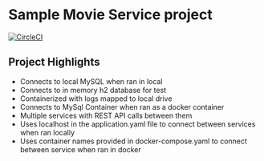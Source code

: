 # Sample Movie Service project
[![CircleCI](https://circleci.com/gh/Brihaspathee/customer-management/tree/master.svg?style=svg)](https://circleci.com/gh/Brihaspathee/customer-management/tree/master)

## Project Highlights
* Connects to local MySQL when ran in local
* Connects to in memory h2 database for test
* Containerized with logs mapped to local drive
* Connects to MySql Container when ran as a docker container
* Multiple services with REST API calls between them
* Uses localhost in the application.yaml file to connect between services when ran locally
* Uses container names provided in docker-compose.yaml to connect between service when ran in docker